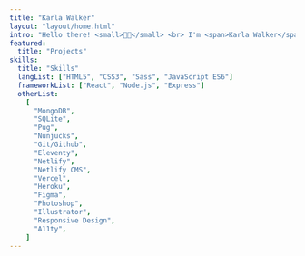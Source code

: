 ```yaml
---
title: "Karla Walker"
layout: "layout/home.html"
intro: "Hello there! <small>👋🏼</small> <br> I'm <span>Karla Walker</span> <sup>(she/her)</sup>, a front-end focused full-stack developer."
featured:
  title: "Projects"
skills:
  title: "Skills"
  langList: ["HTML5", "CSS3", "Sass", "JavaScript ES6"]
  frameworkList: ["React", "Node.js", "Express"]
  otherList:
    [
      "MongoDB",
      "SQLite",
      "Pug",
      "Nunjucks",
      "Git/Github",
      "Eleventy",
      "Netlify",
      "Netlify CMS",
      "Vercel",
      "Heroku",
      "Figma",
      "Photoshop",
      "Illustrator",
      "Responsive Design",
      "A11ty",
    ]
---
```

